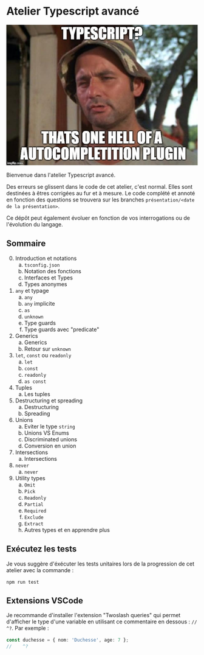 # Atelier Typescript avancé

![meme typescript](images/meme_typescript.jpg)

Bienvenue dans l'atelier Typescript avancé.

Des erreurs se glissent dans le code de cet atelier, c'est normal. Elles sont destinées à êtres corrigées au fur et à mesure.
Le code complété et annoté en fonction des questions se trouvera sur les branches `présentation/<date de la présentation>`.

Ce dépôt peut également évoluer en fonction de vos interrogations ou de l'évolution du langage.

## Sommaire

<ol start="0">
    <li>
        Introduction et notations
        <ol style="list-style-type: lower-alpha">
            <li><code>tsconfig.json</code></li>
            <li>Notation des fonctions</li>
            <li>Interfaces et Types</li>
            <li>Types anonymes</li>
        </ol>
    </li>
    <li>
        <code>any</code> et typage
        <ol style="list-style-type: lower-alpha">
            <li><code>any</code></li>
            <li><code>any</code> implicite</li>
            <li><code>as</code></li>
            <li><code>unknown</code></li>
            <li>Type guards</li>
            <li>Type guards avec "predicate"</li>
        </ol>
    </li>
    <li>
        Generics
        <ol style="list-style-type: lower-alpha">
            <li>Generics</li>
            <li>Retour sur <code>unknown</code></li>
        </ol>
    </li>
    <li>
        <code>let</code>, <code>const</code> ou <code>readonly</code>
        <ol style="list-style-type: lower-alpha">
            <li><code>let</code></li>
            <li><code>const</code></li>
            <li><code>readonly</code></li>
            <li><code>as const</code></li>
        </ol>
    </li>
    <li>
        Tuples
        <ol style="list-style-type: lower-alpha">
            <li>Les tuples</li>
        </ol>
    </li>
    <li>
        Destructuring et spreading
        <ol style="list-style-type: lower-alpha">
            <li>Destructuring</li>
            <li>Spreading</li>
        </ol>
    </li>
    <li>
        Unions
        <ol style="list-style-type: lower-alpha">
            <li>Eviter le type <code>string</code></li>
            <li>Unions VS Enums</li>
            <li>Discriminated unions</li>
            <li>Conversion en union</li>
        </ol>
    </li>
    <li>
        Intersections
        <ol style="list-style-type: lower-alpha">
            <li>Intersections</li>
        </ol>
    </li>
    <li>
        <code>never</code>
        <ol style="list-style-type: lower-alpha">
            <li><code>never</code></li>
        </ol>
    </li>
    <li>
        Utility types
        <ol style="list-style-type: lower-alpha">
            <li><code>Omit</code></li>
            <li><code>Pick</code></li>
            <li><code>Readonly</code></li>
            <li><code>Partial</code></li>
            <li><code>Required</code></li>
            <li><code>Exclude</code></li>
            <li><code>Extract</code></li>
            <li>Autres types et en apprendre plus</li>
        </ol>
    </li>
</ol>

## Exécutez les tests

Je vous suggère d'éxécuter les tests unitaires lors de la progression de cet atelier avec la commande :

```shell
npm run test
```

## Extensions VSCode

Je recommande d'installer l'extension "Twoslash queries" qui permet d'afficher le type d'une variable en utilisant ce commentaire en dessous : `//    ^?`. Par exemple :

```typescript
const duchesse = { nom: 'Duchesse', age: 7 };
//    ^?
```
